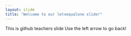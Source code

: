 ```yaml
---
layout: slide
title: "Welcome to our letxequalone slide!"
---
```

This is github teachers slide
Use the left arrow to go back!
